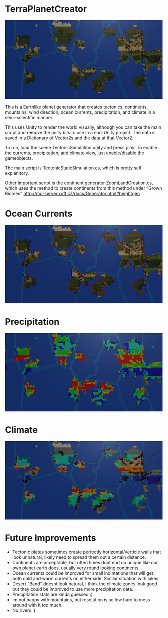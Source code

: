 # TerraPlanetCreator

![alt text](Unity_XyRxfsyyWq.png)

This is a Earthlike planet generator that creates tectonics, continents, mountains, wind direction, ocean currents, precipitation, and climate in a semi-scientific manner.

This uses Unity to render the world visually, although you can take the main script and remove the unity bits to use in a non-Unity project. The data is saved in a Dictionary of Vector2s and the data at that Vector2.

To run, load the scene TectonicSimulation.unity and press play! To enable the currents, precipitation, and climate view, just enable/disable the gameobjects.

The main script is TectonicStaticSimulation.cs, which is pretty self explanitory.

Other important script is the continent generator ZoomLandCreation.cs, which uses the method to create continents from this method under "Grown Biomes" http://mc-server.xoft.cz/docs/Generator.html#heightgen

# Ocean Currents
![alt text](Unity_MDEfkhInU1.png)

# Precipitation
![alt text](Unity_KiQY6NFbrj.png)

# Climate
![alt text](Unity_r082Fb3f20.png)

# Future Improvements
- Tectonic plates sometimes create perfectly horizontal/verticle walls that look unnatural, likely need to spread them out a certain distance.
- Continents are acceptable, but often times dont end up unique like our own planet earth does, usually very round looking continents.
- Ocean currents could be improved for small indintations that will get both cold and warm currents on either side. Similar situation with lakes.
- Desert "Band" doesnt look natural, I think the climate zones look good but they could be improved to use more precipitation data.
- Precipitation stats are kinda guessed :)
- Im not happy with mountains, but resolution is so low hard to mess around with it too much.
- No rivers :(
